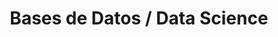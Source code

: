 ---
layout: default
title: Bases de Datos / Data Science
nav_order: 1
parent: Taxonomía
has_children: true
---